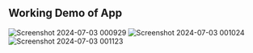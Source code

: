 ## Working Demo of App

![Screenshot 2024-07-03 000929](https://github.com/niharn22/VideoInsightAI/assets/96176811/bd2711aa-d501-4b9b-8f51-744f50cdae40)
![Screenshot 2024-07-03 001024](https://github.com/niharn22/VideoInsightAI/assets/96176811/73433b01-deb0-4b2c-84b3-30ae3603652c)
![Screenshot 2024-07-03 001123](https://github.com/niharn22/VideoInsightAI/assets/96176811/4909c6a4-8067-41ae-8466-a8db65162244)
